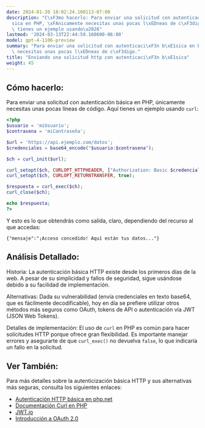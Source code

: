 ```yaml
---
date: 2024-01-20 18:02:24.100113-07:00
description: "C\xF3mo hacerlo: Para enviar una solicitud con autenticaci\xF3n b\xE1\
  sica en PHP, \xFAnicamente necesitas unas pocas l\xEDneas de c\xF3digo. Aqu\xED\
  \ tienes un ejemplo usando\u2026"
lastmod: '2024-03-13T22:44:59.160600-06:00'
model: gpt-4-1106-preview
summary: "Para enviar una solicitud con autenticaci\xF3n b\xE1sica en PHP, \xFAnicamente\
  \ necesitas unas pocas l\xEDneas de c\xF3digo."
title: "Enviando una solicitud http con autenticaci\xF3n b\xE1sica"
weight: 45
---
```


## Cómo hacerlo:
Para enviar una solicitud con autenticación básica en PHP, únicamente necesitas unas pocas líneas de código. Aquí tienes un ejemplo usando `curl`:

```PHP
<?php
$usuario = 'miUsuario';
$contrasena = 'miContraseña';

$url = 'https://api.ejemplo.com/datos';
$credenciales = base64_encode("$usuario:$contrasena");

$ch = curl_init($url);

curl_setopt($ch, CURLOPT_HTTPHEADER, ["Authorization: Basic $credenciales"]);
curl_setopt($ch, CURLOPT_RETURNTRANSFER, true);

$respuesta = curl_exec($ch);
curl_close($ch);

echo $respuesta;
?>
```

Y esto es lo que obtendrás como salida, claro, dependiendo del recurso al que accedas:

```
{"mensaje":"¡Acceso concedido! Aquí están tus datos..."}
```

## Análisis Detallado:
Historia: La autenticación básica HTTP existe desde los primeros días de la web. A pesar de su simplicidad y fallos de seguridad, sigue usándose debido a su facilidad de implementación.

Alternativas: Dada su vulnerabilidad (envía credenciales en texto base64, que es fácilmente decodificable), hoy en día se prefiere utilizar otros métodos más seguros como OAuth, tokens de API o autenticación vía JWT (JSON Web Tokens).

Detalles de implementación: El uso de `curl` en PHP es común para hacer solicitudes HTTP porque ofrece gran flexibilidad. Es importante manejar errores y asegurarte de que `curl_exec()` no devuelva `false`, lo que indicaría un fallo en la solicitud.

## Ver También:
Para más detalles sobre la autenticización básica HTTP y sus alternativas más seguras, consulta los siguientes enlaces:

- [Autenticación HTTP básica en php.net](https://www.php.net/manual/es/features.http-auth.php)
- [Documentación Curl en PHP](https://www.php.net/manual/es/book.curl.php)
- [JWT.io](https://jwt.io/)
- [Introducción a OAuth 2.0](https://oauth.net/2/)
